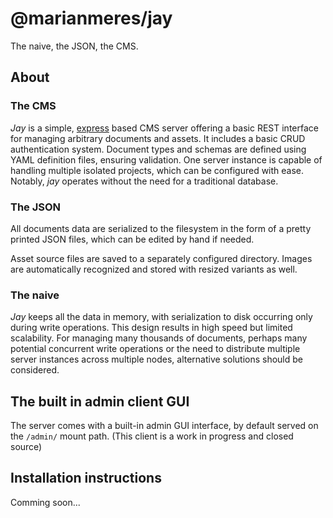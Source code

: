 # @marianmeres/jay

The naive, the JSON, the CMS.

## About

### The CMS

_Jay_ is a simple, [express](https://expressjs.com/) based CMS server offering a basic REST interface for managing arbitrary documents and assets. It includes a basic CRUD authentication system. Document types and schemas are defined using YAML definition files, ensuring validation. One server instance is capable of handling multiple isolated projects, which can be configured with ease. Notably, _jay_ operates without the need for a traditional database.

### The JSON

All documents data are serialized to the filesystem in the form of a pretty printed JSON files, which can be edited by hand if needed.

Asset source files are saved to a separately configured directory. Images are automatically recognized and stored with resized variants as well.

### The naive

_Jay_ keeps all the data in memory, with serialization to disk occurring only during write operations. This design results in high speed but limited scalability. For managing many thousands of documents, perhaps many potential concurrent write operations or the need to distribute multiple server instances across multiple nodes, alternative solutions should be considered.

## The built in admin client GUI

The server comes with a built-in admin GUI interface, by default served on the `/admin/` mount path. (This client is a work in progress and closed source)

## Installation instructions

Comming soon...
